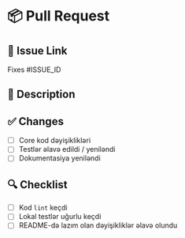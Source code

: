 # 📦 Pull Request

## 🔗 Issue Link
Fixes #ISSUE_ID

## 📝 Description
<!-- Qısa olaraq dəyişiklik nədir? Niyə lazımdır? -->

## ✅ Changes
- [ ] Core kod dəyişiklikləri
- [ ] Testlər əlavə edildi / yeniləndi
- [ ] Dokumentasiya yeniləndi

## 🔍 Checklist
- [ ] Kod `lint` keçdi
- [ ] Lokal testlər uğurlu keçdi
- [ ] README-də lazım olan dəyişikliklər əlavə olundu
